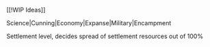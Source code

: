 [[!WIP Ideas]]

Science|Cunning|Economy|Expanse|Military|Encampment

Settlement level, decides spread of settlement resources out of 100%